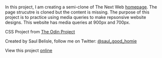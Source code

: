 In this project, I am creating a semi-clone of The Next Web [homepage](https://thenextweb.com/). The page strucutre is cloned but the content is missing. The purpose of this project is to practice using media queries to make repsonsive website designs. This website has media queries at 900px and 700px.

CSS Project from [The Odin Project](https://www.theodinproject.com/lessons/building-with-responsive-design)

Created by Saul Belisle, follow me on Twitter: [@saul_good_homie](https://twitter.com/saul_good_homie)

View this project [online](https://saul-good-homie.github.io/TNW-clone/)
